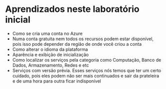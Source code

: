 # Aprendizados neste laboratório inicial

 - Como se cria uma conta no Azure
 - Numa conta gratuita nem todos os recursos podem estar disponível, pois isso pode depender da região de onde você criou a conta
 - Como alterar o idioma da plataforma
 - Aparência e exibição de inicialização
 - Como localizar os serviços pela categoria como Computação, Banco de Dados, Armazenamento, Redes e etc
 - Serviços com versão prévia. Esses serviços nós temos que ter um certo cuidado, pois eles podem não ser mais continuados e sair da prateleira e de uma hora para outra ficar indisponível
